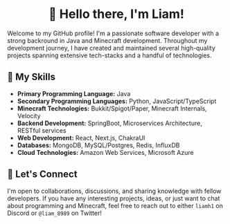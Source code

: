 <h1 align="center">👋 Hello there, I'm Liam!</h1>

Welcome to my GitHub profile! I'm a passionate software developer with a strong backround in Java and Minecraft development. Throughout my development journey, I have created and maintained several high-quality projects spanning extensive tech-stacks and a handful of technologies.

## 🚀 My Skills
- **Primary Programming Language:** Java
- **Secondary Programming Languages:** Python, JavaScript/TypeScript
- **Minecraft Technologies:** Bukkit/Spigot/Paper, Minecraft Internals, Velocity
- **Backend Development:** SpringBoot, Microservices Architecture, RESTful services 
- **Web Development:** React, Next.js, ChakraUI
- **Databases:** MongoDB, MySQL/Postgres, Redis, InfluxDB
- **Cloud Technologies:** Amazon Web Services, Microsoft Azure

## 🤝 Let's Connect
I'm open to collaborations, discussions, and sharing knowledge with fellow developers. If you have any interesting projects, ideas, or just want to chat about programming and Minecraft, feel free to reach out to either `liamh1` on Discord or `@liam_8989` on Twitter!
